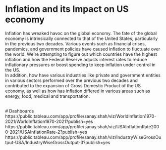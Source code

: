 # Inflation and its Impact on US economy
Inflation has wreaked havoc on the global economy. The fate of the global economy is intrinsically connected to that of the United States, particularly in the previous two decades. Various events such as financial crises, pandemics, and government policies have caused inflation to fluctuate over the world. We're attempting to figure out which countries have the highest inflation and how the Federal Reserve adjusts interest rates to reduce inflationary pressures or boost spending to keep inflation under control in the US.
<br/>In addition, how have various industries like private and government entities in various sectors performed over the previous two decades and contributed to the expansion of Gross Domestic Product of the US economy, as well as how has inflation differed in various areas such as energy, food, medical and transportation.

<br/>
# Dashboards
<br/> https://public.tableau.com/app/profile/sanay.shah/viz/WorldInflation1970-2021/WorldInflation1970-2021?publish=yes
<br/>https://public.tableau.com/app/profile/sanay.shah/viz/USAInflationRate2000-2021/USAInflationRate-2?publish=yes
<br/>https://public.tableau.com/app/profile/sanay.shah/viz/IndustryWiseGrossOutput-USA/IndustryWiseGrossOutput-3?publish=yes


